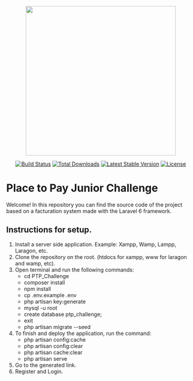 <p align="center"><img src="https://res.cloudinary.com/dtfbvvkyp/image/upload/v1566331377/laravel-logolockup-cmyk-red.svg" width="400"></p>

<p align="center">
<a href="https://travis-ci.org/laravel/framework"><img src="https://travis-ci.org/laravel/framework.svg" alt="Build Status"></a>
<a href="https://packagist.org/packages/laravel/framework"><img src="https://poser.pugx.org/laravel/framework/d/total.svg" alt="Total Downloads"></a>
<a href="https://packagist.org/packages/laravel/framework"><img src="https://poser.pugx.org/laravel/framework/v/stable.svg" alt="Latest Stable Version"></a>
<a href="https://packagist.org/packages/laravel/framework"><img src="https://poser.pugx.org/laravel/framework/license.svg" alt="License"></a>
</p>

# Place to Pay Junior Challenge
Welcome! In this repository you can find the source code of the project based on a facturation system made with the Laravel 6 framework.

## Instructions for setup.
1. Install a server side application. Example: Xampp, Wamp, Lampp, Laragon, etc.
2. Clone the repository on the root. (htdocs for xampp, www for laragon and wamp, etc).
3. Open terminal and run the following commands:<ul>
                                                <li>cd PTP_Challenge</li>
                                                <li>composer install</li>
                                                <li>npm install</li>
                                                <li>cp .env.example .env</li>
                                                <li>php artisan key:generate</li>
                                                <li>mysql -u root</li>
                                                <li>create database ptp_challenge;</li>
                                                <li>exit</li>
                                                <li>php artisan migrate --seed</li>
                                                </ul>
4. To finish and deploy the application, run the command:<ul>
                                                         <li>php artisan config:cache</li>
                                                         <li>php artisan config:clear</li>
                                                         <li>php artisan cache:clear</li>
                                                         <li>php artisan serve</li>
                                                         </ul>
5. Go to the generated link.
6. Register and Login.

